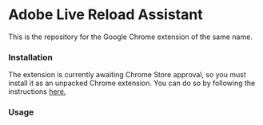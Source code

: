 # Adobe Live Reload Assistant
This is the repository for the Google Chrome extension of the same name.

### Installation
The extension is currently awaiting Chrome Store approval, so you must install it as an unpacked Chrome extension. You can do so by following the instructions [here.](https://developer.chrome.com/docs/extensions/mv3/getstarted/#unpacked)

### Usage
